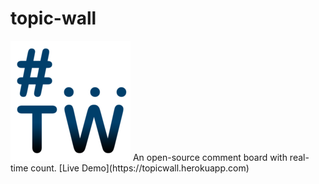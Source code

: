 # topic-wall
<img src="favicons/android-chrome-192x192.png">
An open-source comment board with real-time count.
[Live Demo](https://topicwall.herokuapp.com)